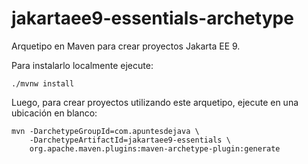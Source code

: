 # jakartaee9-essentials-archetype

Arquetipo en Maven para crear proyectos Jakarta EE 9.

Para instalarlo localmente ejecute:

```
./mvnw install
```

Luego, para crear proyectos utilizando este arquetipo, ejecute en una ubicación en blanco:

```
mvn -DarchetypeGroupId=com.apuntesdejava \
    -DarchetypeArtifactId=jakartaee9-essentials \
    org.apache.maven.plugins:maven-archetype-plugin:generate
```
